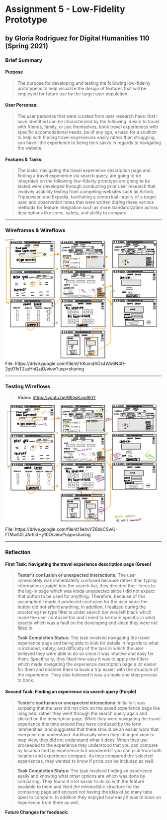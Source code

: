 # Assignment 5 - Low-Fidelity Prototype
## by Gloria Rodriguez for Digital Humanities 110 (Spring 2021)

### Brief Summary

#### Purpose
> The purpose for developing and testing the following low-fidelity prototype is to help visualize the design of features that will be employed for future use by the target user population.

#### User Personas:
> The user personas that were curated from user research have: that I have identified can be characterized by the following: desire to travel with friends, family, or just themselves, book travel experiences with specific accomodational needs, be of any age, a need for a soultion to help with finding travel experiences easily rather than struggling, can have little experience to being tech savvy in regards to navigating the website.


#### Features & Tasks:
> The tasks, navigating the travel experience description page and finding a travel experience via search query, are going to be integrated on the following low-fidelity prototype are going to be tested were developed through conducting prior user research that involves usability testing from competing websites such as Airbnb, Tripadvisor, and Expedia, facilitating a contextual inquiry of a target user, and observation notes that were written during these various methods for feature integration such as more standardization across descriptions like icons, safety, and ability to compare.

---

### Wireframes & Wireflows
<img src="./images/OGWIREFRAME.jpg" width=700px>
File: https://drive.google.com/file/d/1rKumdADs4Wx6N40-2gtO1sTZszHhQzjO/view?usp=sharing

---

### Testing Wireflows
> **Video:** https://youtu.be/BI0wKam9l0Y

<img src="./images/TESTEDWIREFLOW.jpg" width=700px>
File: https://drive.google.com/file/d/1lehvYZ6bkCSwU-fTMw50LJAr8idHy10O/view?usp=sharing

---
### Reflection 

#### First Task: Navigating the travel experience description page (Green)
> **Tester’s confusion or unexpected interactions:** The user immediately was immediatelty confused because rather than typing information straight into the search bar, they directed their focus to the log-in page which was kinda unexpected since I did not expect that button to be used for anything. Therefore, because of this assumption I made it produced confusion for the user since the button did not afford anything. In addition, I realized during the proctoring the type filter is under search bar was left black which made the user confused too and I need to be more specific in what exactly which was a fault on the developing end since they were not filled in.

> **Task Completion Status:** The task involved navigating the travel experience page and being able to look for details in regards to what is included, safety, and difficulty of the task in which the user believed they were able to do so since it was intuitive and easy for them. Specifically, they liked how easy it was to apply the filters which made navigating the experience description page a lot easier for them and enabled them to book a trip easier with the structure of the experience. They also believed it was a simple one step process to book. 

#### Second Task: Finding an experience via search query (Purple)
> **Tester’s confusion or unexpected interactions:** Initially it was surpsing that the user did not click on the saved experience page like imagined, rather they went through the search query again and clicked on the description page. While they were navigating the travel experience this time around they were confused by the term 'ammenities' and suggusted that there should be an easier word that everyone can understand. Additionally when they changed view to map view, they did not understand what it does. When they use proceeded to the experience they understood that you can compare by location and by experience but wondered if you can pick from both location and experience compare. As they compared the selected experiences, they wanted to know if price can be included as well. 

> **Task Completion Status:** The task involved finding an experience easily and knowing what other options are which was done by comparing. They found it a lot easier to do so with the feature available to them and liked the minimalistic structure for the comparing page and enjoyed not having the idea of so many tabs open to compare. In addition they enjoyed how easy it was to book an experience from there as well. 

**Future Changes for feedback:** 
